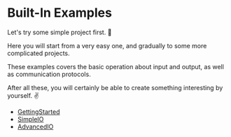 # Built-In Examples

Let's try some simple project first. 🤣

Here you will start from a very easy one, and gradually to some more complicated projects.

These examples covers the basic operation about input and output, as well as communication protocols.

After all these, you will certainly be able to create something interesting by yourself. ✌

* [GettingStarted](getstarted/)
* [SimpleIO](simpleio/)
* [AdvancedIO](https://github.com/madmachineio/resources/tree/9c1ea9de6091dedfaa60f965048525a467b5c110/examples/advancedio/README.md)

